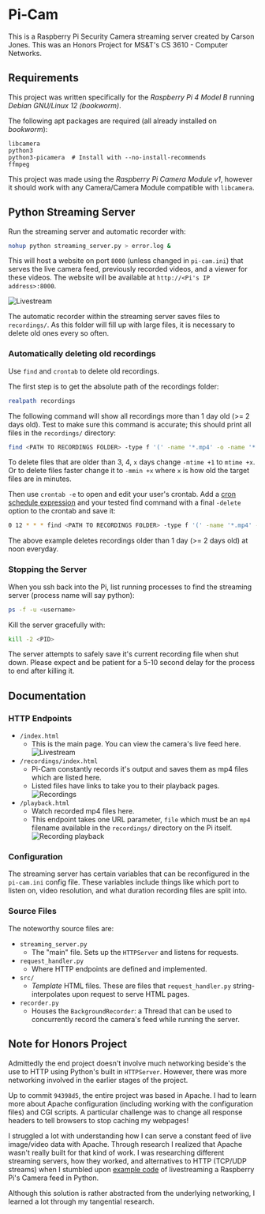 # Pi-Cam

This is a Raspberry Pi Security Camera streaming server created by Carson Jones. This was an Honors Project for MS&T's CS 3610 - Computer Networks.

## Requirements

This project was written specifically for the _Raspberry Pi 4 Model B_ running _Debian GNU/Linux 12 (bookworm)_.

The following apt packages are required (all already installed on _bookworm_):

```
libcamera
python3
python3-picamera  # Install with --no-install-recommends
ffmpeg
```

This project was made using the _Raspberry Pi Camera Module v1_, however it should work with any Camera/Camera Module compatible with `libcamera`.

## Python Streaming Server

Run the streaming server and automatic recorder with:

```bash
nohup python streaming_server.py > error.log &
```

This will host a website on port `8000` (unless changed in `pi-cam.ini`) that serves the live camera feed, previously recorded videos, and a viewer for these videos. The website will be available at `http://<Pi's IP address>:8000`.

![Livestream](readme-images/project-image.jpg)

The automatic recorder within the streaming server saves files to `recordings/`. As this folder will fill up with large files, it is necessary to delete old ones every so often.

### Automatically deleting old recordings

Use `find` and `crontab` to delete old recordings.

The first step is to get the absolute path of the recordings folder:

```bash
realpath recordings
```

The following command will show all recordings more than 1 day old (>= 2 days old). Test to make sure this command is accurate; this should print all files in the `recordings/` directory:

```bash
find <PATH TO RECORDINGS FOLDER> -type f '(' -name '*.mp4' -o -name '*.h264' ')' -mtime +1
```

To delete files that are older than 3, 4, `x` days change `-mtime +1` to `mtime +x`. Or to delete files faster change it to `-mmin +x` where `x` is how old the target files are in minutes.

Then use `crontab -e` to open and edit your user's crontab. Add a [cron schedule expression](https://crontab.guru/) and your tested find command with a final `-delete` option to the crontab and save it:

```bash
0 12 * * * find <PATH TO RECORDINGS FOLDER> -type f '(' -name '*.mp4' -o -name '*.h264' ')' -mtime +1 -delete
```

The above example deletes recordings older than 1 day (>= 2 days old) at noon everyday.

### Stopping the Server

When you ssh back into the Pi, list running processes to find the streaming server (process name will say python):

```bash
ps -f -u <username>
```

Kill the server gracefully with:

```bash
kill -2 <PID>
```

The server attempts to safely save it's current recording file when shut down. Please expect and be patient for a 5-10 second delay for the process to end after killing it.

## Documentation

### HTTP Endpoints

* `/index.html`
  * This is the main page. You can view the camera's live feed here.
  ![Livestream](readme-images/livestream.jpg)
* `/recordings/index.html`
  * Pi-Cam constantly records it's output and saves them as mp4 files which are listed here.
  * Listed files have links to take you to their playback pages.
  ![Recordings](readme-images/recordings.jpg)
* `/playback.html`
  * Watch recorded mp4 files here.
  * This endpoint takes one URL parameter, `file` which must be an `mp4` filename available in the `recordings/` directory on the Pi itself.
  ![Recording playback](readme-images/playback.jpg)

### Configuration

The streaming server has certain variables that can be reconfigured in the `pi-cam.ini` config file. These variables include things like which port to listen on, video resolution, and what duration recording files are split into.

### Source Files

The noteworthy source files are:

* `streaming_server.py`
  * The "main" file. Sets up the `HTTPServer` and listens for requests.
* `request_handler.py`
  * Where HTTP endpoints are defined and implemented.
* `src/`
  * _Template_ HTML files. These are files that `request_handler.py` string-interpolates upon request to serve HTML pages.
* `recorder.py`
  * Houses the `BackgroundRecorder`: a Thread that can be used to concurrently record the camera's feed while running the server.

## Note for Honors Project

Admittedly the end project doesn't involve much networking beside's the use to HTTP using Python's built in `HTTPServer`. However, there was more networking involved in the earlier stages of the project.

Up to commit `94398d5`, the entire project was based in Apache. I had to learn more about Apache configuration (including working with the configuration files) and CGI scripts. A particular challenge was to change all response headers to tell browsers to stop caching my webpages!

I struggled a lot with understanding how I can serve a constant feed of live image/video data with Apache. Through research I realized that Apache wasn't really built for that kind of work. I was researching different streaming servers, how they worked, and alternatives to HTTP (TCP/UDP streams) when I stumbled upon [example code](https://github.com/raspberrypi/picamera2/blob/main/examples/mjpeg_server.py) of livestreaming a Raspberry Pi's Camera feed in Python.

Although this solution is rather abstracted from the underlying networking, I learned a lot through my tangential research.